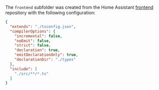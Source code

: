 The `frontend` subfolder was created from the Home Assistant
[frontend](https://github.com/home-assistant/frontend) repository with the following configuration:

```json
{
  "extends": "./tsconfig.json",
  "compilerOptions": {
    "incremental": false,
    "noEmit": false,
    "strict": false,
    "declaration": true,
    "emitDeclarationOnly": true,
    "declarationDir": "./types"
  },
  "include": [
    "./src/**/*.ts"
  ]
}
```
